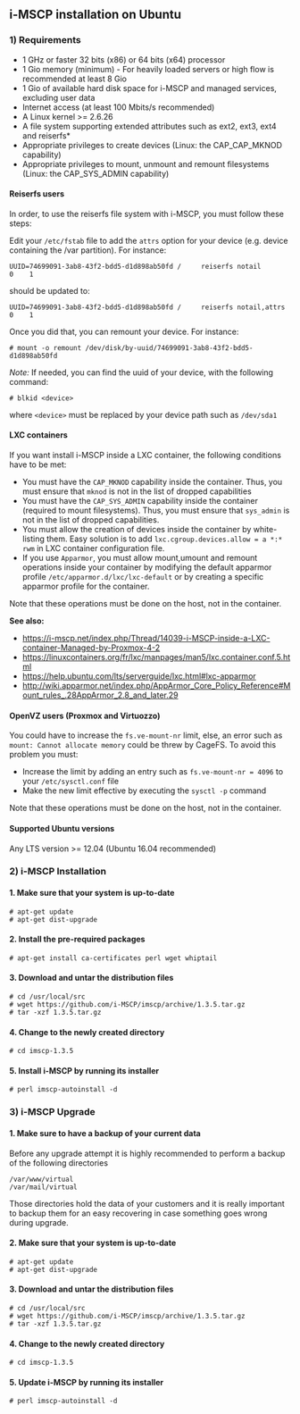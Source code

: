 ## i-MSCP installation on Ubuntu

### 1) Requirements

- 1 GHz or faster 32 bits (x86) or 64 bits (x64) processor
- 1 Gio memory (minimum) - For heavily loaded servers or high flow is recommended at least 8 Gio
- 1 Gio of available hard disk space for i-MSCP and managed services, excluding user data
- Internet access (at least 100 Mbits/s recommended)
- A Linux kernel >= 2.6.26
- A file system supporting extended attributes such as ext2, ext3, ext4 and reiserfs*
- Appropriate privileges to create devices (Linux: the CAP_CAP_MKNOD capability)
- Appropriate privileges to mount, unmount and remount filesystems (Linux: the CAP_SYS_ADMIN capability)

#### Reiserfs users

In order, to use the reiserfs file system with i-MSCP, you must follow these steps:

Edit your `/etc/fstab` file to add the `attrs` option for your device (e.g. device containing the /var partition). For
instance:

```
UUID=74699091-3ab8-43f2-bdd5-d1d898ab50fd /     reiserfs notail          0    1
```

should be updated to:

```
UUID=74699091-3ab8-43f2-bdd5-d1d898ab50fd /     reiserfs notail,attrs    0    1
```

Once you did that, you can remount your device. For instance:

```
# mount -o remount /dev/disk/by-uuid/74699091-3ab8-43f2-bdd5-d1d898ab50fd
```

*Note:* If needed, you can find the uuid of your device, with the following command:

```
# blkid <device>
```

where `<device>` must be replaced by your device path such as `/dev/sda1`

#### LXC containers

If you want install i-MSCP inside a LXC container, the following conditions have to be met:

- You must have the `CAP_MKNOD` capability inside the container. Thus, you must ensure that `mknod` is not in the list
  of dropped capabilities
- You must have the `CAP_SYS_ADMIN` capability inside the container (required to mount filesystems). Thus, you must
ensure that `sys_admin` is not in the list of dropped capabilities.
- You must allow the creation of devices inside the container by white-listing them. Easy solution is to add
  `lxc.cgroup.devices.allow = a *:* rwm` in LXC container configuration file.
- If you use `Apparmor`, you must allow mount,umount and remount operations inside your container by modifying the
  default apparmor profile `/etc/apparmor.d/lxc/lxc-default` or by creating a specific apparmor profile for the
  container.

Note that these operations must be done on the host, not in the container.

**See also:**

- https://i-mscp.net/index.php/Thread/14039-i-MSCP-inside-a-LXC-container-Managed-by-Proxmox-4-2
- https://linuxcontainers.org/fr/lxc/manpages/man5/lxc.container.conf.5.html
- https://help.ubuntu.com/lts/serverguide/lxc.html#lxc-apparmor
- http://wiki.apparmor.net/index.php/AppArmor_Core_Policy_Reference#Mount_rules_.28AppArmor_2.8_and_later.29

#### OpenVZ users (Proxmox and Virtuozzo)

You could have to increase the `fs.ve-mount-nr` limit, else, an error such as `mount: Cannot allocate memory` could be
threw by CageFS. To avoid this problem you must:

- Increase the limit by adding an entry such as `fs.ve-mount-nr = 4096` to your `/etc/sysctl.conf` file
- Make the new limit effective by executing the `sysctl -p` command

Note that these operations must be done on the host, not in the container.

#### Supported Ubuntu versions

Any LTS version >= 12.04 (Ubuntu 16.04 recommended)

### 2) i-MSCP Installation

#### 1. Make sure that your system is up-to-date

    # apt-get update
    # apt-get dist-upgrade

#### 2. Install the pre-required packages

    # apt-get install ca-certificates perl wget whiptail

#### 3. Download and untar the distribution files

    # cd /usr/local/src
    # wget https://github.com/i-MSCP/imscp/archive/1.3.5.tar.gz
    # tar -xzf 1.3.5.tar.gz

#### 4. Change to the newly created directory

    # cd imscp-1.3.5

#### 5. Install i-MSCP by running its installer

    # perl imscp-autoinstall -d

### 3) i-MSCP Upgrade

#### 1. Make sure to have a backup of your current data

Before any upgrade attempt it is highly recommended to perform a backup of the following directories

    /var/www/virtual
    /var/mail/virtual

Those directories hold the data of your customers and it is really important to backup them for an easy recovering in
case something goes wrong during upgrade.

#### 2. Make sure that your system is up-to-date

    # apt-get update
    # apt-get dist-upgrade

#### 3. Download and untar the distribution files

    # cd /usr/local/src
    # wget https://github.com/i-MSCP/imscp/archive/1.3.5.tar.gz
    # tar -xzf 1.3.5.tar.gz

#### 4. Change to the newly created directory

    # cd imscp-1.3.5

#### 5. Update i-MSCP by running its installer

    # perl imscp-autoinstall -d

